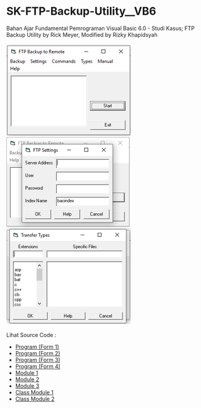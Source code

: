 # SK-FTP-Backup-Utility__VB6
Bahan Ajar Fundamental Pemrograman Visual Basic 6.0 - Studi Kasus; FTP Backup Utility by Rick Meyer, Modified by Rizky Khapidsyah<br><br>
<img src="https://github.com/RizkyKhapidsyah/SK-FTP-Backup-Utility__VB6/blob/main/result/001.PNG">
<img src="https://github.com/RizkyKhapidsyah/SK-FTP-Backup-Utility__VB6/blob/main/result/002.PNG">
<img src="https://github.com/RizkyKhapidsyah/SK-FTP-Backup-Utility__VB6/blob/main/result/003.PNG"><br><br>
Lihat Source Code : <br>
- <a href="https://github.com/RizkyKhapidsyah/SK-FTP-Backup-Utility__VB6/blob/main/BacFTP.frm">Program (Form 1)</a><br>
- <a href="https://github.com/RizkyKhapidsyah/SK-FTP-Backup-Utility__VB6/blob/main/BacFTP2.frm">Program (Form 2)</a><br>
- <a href="https://github.com/RizkyKhapidsyah/SK-FTP-Backup-Utility__VB6/blob/main/BacFTP3.frm">Program (Form 3)</a><br>
- <a href="https://github.com/RizkyKhapidsyah/SK-FTP-Backup-Utility__VB6/blob/main/BacFTP4.frm">Program (Form 4)</a><br>
- <a href="https://github.com/RizkyKhapidsyah/SK-FTP-Backup-Utility__VB6/blob/main/BacFTP1.bas">Module 1</a><br>
- <a href="https://github.com/RizkyKhapidsyah/SK-FTP-Backup-Utility__VB6/blob/main/BacFTP2.bas">Module 2</a><br>
- <a href="https://github.com/RizkyKhapidsyah/SK-FTP-Backup-Utility__VB6/blob/main/BacFTP3.bas">Module 3</a><br>
- <a href="https://github.com/RizkyKhapidsyah/SK-FTP-Backup-Utility__VB6/blob/main/BacFTP1.cls">Class Module 1</a><br>
- <a href="https://github.com/RizkyKhapidsyah/SK-FTP-Backup-Utility__VB6/blob/main/BacFTP2.cls">Class Module 2</a>
